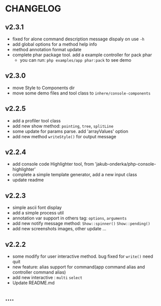 # CHANGELOG

## v2.3.1

- fixed for alone command description message dispaly on use `-h`
- add global options for a method help info
- method annotation format update
- complete phar package tool. add a example controller for pack phar
    - you can run: `php examples/app phar:pack` to see demo
   
   
## v2.3.0

- move Style to Components dir
- move some demo files and tool class to `inhere/console-components`

## v2.2.5

- add a profiler tool class
- add new show method: `pointing`, `tree`, `splitLine`
- some update for params parse. add 'arrayValues' option
- add new method `writeStyle()` for output message

## v2.2.4

- add console code Highlighter tool, from 'jakub-onderka/php-console-highlighter'
- complete a simple template generator, add a new input class
- update readme

## v2.2.3

- simple ascii font display
- add a simple process util
- annotation var support in others tag: `options`,  `arguments`
- add new notify message method: `Show::spinner()` `Show::pending()`
- add new screenshots images, other update ...

## v2.2.2

- some modify for user interactive method. bug fixed for `write()` need quit
- new feature: alias support for command(app command alias and controller command alias)
- add new interactive : `multi` `select`
- Update README.md

## ....